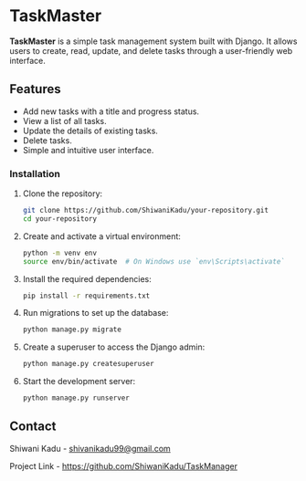 # TaskMaster

**TaskMaster** is a simple task management system built with Django. It allows users to create, read, update, and delete tasks through a user-friendly web interface.

## Features

- Add new tasks with a title and progress status.
- View a list of all tasks.
- Update the details of existing tasks.
- Delete tasks.
- Simple and intuitive user interface.

### Installation

1. Clone the repository:
    ```bash
    git clone https://github.com/ShiwaniKadu/your-repository.git
    cd your-repository
    ```

2. Create and activate a virtual environment:
    ```bash
    python -m venv env
    source env/bin/activate  # On Windows use `env\Scripts\activate`
    ```

3. Install the required dependencies:
    ```bash
    pip install -r requirements.txt
    ```

4. Run migrations to set up the database:
    ```bash
    python manage.py migrate
    ```

5. Create a superuser to access the Django admin:
    ```bash
    python manage.py createsuperuser
    ```

6. Start the development server:
    ```bash
    python manage.py runserver
    ```

## Contact
Shiwani Kadu - shivanikadu99@gmail.com

Project Link - https://github.com/ShiwaniKadu/TaskManager
